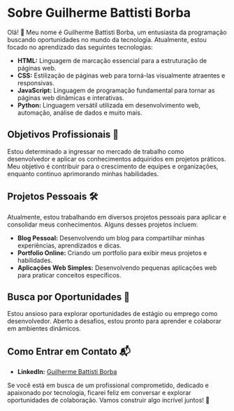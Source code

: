 # Sobre Guilherme Battisti Borba

Olá! 👋 Meu nome é Guilherme Battisti Borba, um entusiasta da programação buscando oportunidades no mundo da tecnologia. Atualmente, estou focado no aprendizado das seguintes tecnologias:

- **HTML:** Linguagem de marcação essencial para a estruturação de páginas web.
- **CSS:** Estilização de páginas web para torná-las visualmente atraentes e responsivas.
- **JavaScript:** Linguagem de programação fundamental para tornar as páginas web dinâmicas e interativas.
- **Python:** Linguagem versátil utilizada em desenvolvimento web, automação, análise de dados e muito mais.

## Objetivos Profissionais 🚀

Estou determinado a ingressar no mercado de trabalho como desenvolvedor e aplicar os conhecimentos adquiridos em projetos práticos. Meu objetivo é contribuir para o crescimento de equipes e organizações, enquanto continuo aprimorando minhas habilidades.

## Projetos Pessoais 🛠️

Atualmente, estou trabalhando em diversos projetos pessoais para aplicar e consolidar meus conhecimentos. Alguns desses projetos incluem:

- **Blog Pessoal:** Desenvolvendo um blog para compartilhar minhas experiências, aprendizados e dicas.
- **Portfolio Online:** Criando um portfolio para exibir meus projetos e habilidades.
- **Aplicações Web Simples:** Desenvolvendo pequenas aplicações web para praticar conceitos específicos.

## Busca por Oportunidades 💼

Estou ansioso para explorar oportunidades de estágio ou emprego como desenvolvedor. Aberto a desafios, estou pronto para aprender e colaborar em ambientes dinâmicos.

## Como Entrar em Contato 📬

- **LinkedIn:** [Guilherme Battisti Borba](https://www.linkedin.com/in/guilherme-battisti-borba/)

Se você está em busca de um profissional comprometido, dedicado e apaixonado por tecnologia, ficarei feliz em conversar e explorar oportunidades de colaboração. Vamos construir algo incrível juntos! 🚀
